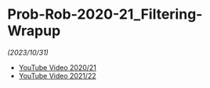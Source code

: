 # Prob-Rob-2020-21_Filtering-Wrapup

_(2023/10/31)_

- [YouTube Video 2020/21](https://youtu.be/ODJ6FPHMEGc)
- [YouTube Video 2021/22]()


